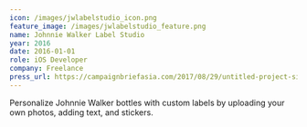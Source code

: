 ```yaml
---
icon: /images/jwlabelstudio_icon.png
feature_image: /images/jwlabelstudio_feature.png
name: Johnnie Walker Label Studio
year: 2016
date: 2016-01-01
role: iOS Developer
company: Freelance
press_url: https://campaignbriefasia.com/2017/08/29/untitled-project-singapores-jo
---
```


Personalize Johnnie Walker bottles with custom labels by uploading your own photos, adding text, and stickers.
